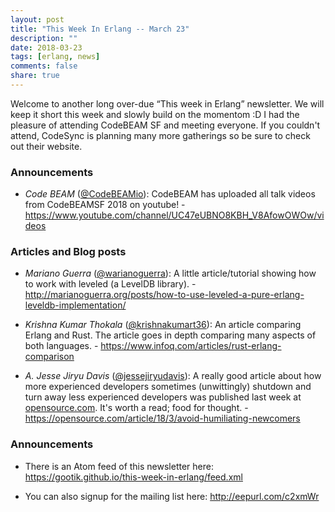 ```yaml
---
layout: post
title: "This Week In Erlang -- March 23"
description: ""
date: 2018-03-23
tags: [erlang, news]
comments: false
share: true
---
```


Welcome to another long over-due “This week in Erlang” newsletter. 
We will keep it short this week and slowly build on the momentom :D I had the pleasure of attending CodeBEAM SF and meeting everyone. If you couldn't attend, CodeSync is planning many more gatherings so be sure to check out their website.

### Announcements

- *Code BEAM* ([@CodeBEAMio](https://twitter/CodeBEAMio)): CodeBEAM has uploaded all talk videos from CodeBEAMSF 2018 on youtube! - <https://www.youtube.com/channel/UC47eUBNO8KBH_V8AfowOWOw/videos>

### Articles and Blog posts
- *Mariano Guerra* ([@warianoguerra](https://twitter/warianoguerra)): A little article/tutorial showing how to work with leveled (a LevelDB library). - <http://marianoguerra.org/posts/how-to-use-leveled-a-pure-erlang-leveldb-implementation/>

- *Krishna Kumar Thokala* ([@krishnakumart36](https://twitter/krishnakumart36)): An article comparing Erlang and Rust. The article goes in depth comparing many aspects of both languages. - <https://www.infoq.com/articles/rust-erlang-comparison>

- *A. Jesse Jiryu Davis* ([@jessejiryudavis](https://twitter/jessejiryudavis)): A really good article about how more experienced developers sometimes (unwittingly) shutdown and turn away less experienced developers was published last week at [opensource.com](opensource.com). It's worth a read; food for thought. - <https://opensource.com/article/18/3/avoid-humiliating-newcomers>

### Announcements
- There is an Atom feed of this newsletter here:
   <https://gootik.github.io/this-week-in-erlang/feed.xml>

- You can also signup for the mailing list here: <http://eepurl.com/c2xmWr>